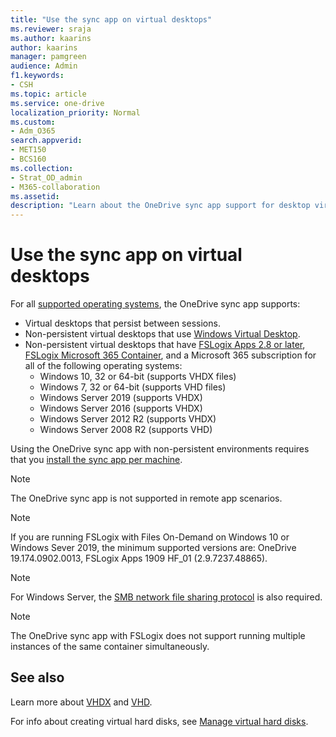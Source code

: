 ```yaml
---
title: "Use the sync app on virtual desktops"
ms.reviewer: sraja
ms.author: kaarins
author: kaarins
manager: pamgreen
audience: Admin
f1.keywords:
- CSH
ms.topic: article
ms.service: one-drive
localization_priority: Normal
ms.custom: 
- Adm_O365
search.appverid:
- MET150
- BCS160
ms.collection: 
- Strat_OD_admin
- M365-collaboration
ms.assetid: 
description: "Learn about the OneDrive sync app support for desktop virtualization."
---
```


# Use the sync app on virtual desktops

For all [supported operating systems](https://support.office.com/article/cc0cb2b8-f446-445c-9b52-d3c2627d681e), the OneDrive sync app supports:

- Virtual desktops that persist between sessions. 
- Non-persistent virtual desktops that use [Windows Virtual Desktop](https://www.microsoft.com/office-365/modern-desktop/enterprise/windows-virtual-desktop).
- Non-persistent virtual desktops that have [FSLogix Apps 2.8 or later](https://docs.microsoft.com/en-us/fslogix/configure-profile-container-tutorial), [FSLogix Microsoft 365 Container](https://docs.microsoft.com/en-us/fslogix/configure-office-container-tutorial), and a Microsoft 365 subscription for all of the following operating systems:
  - Windows 10, 32 or 64-bit (supports VHDX files) 
  - Windows 7, 32 or 64-bit (supports VHD files) 
  - Windows Server 2019 (supports VHDX)
  - Windows Server 2016 (supports VHDX)
  - Windows Server 2012 R2 (supports VHDX)
  - Windows Server 2008 R2 (supports VHD)

 Using the OneDrive sync app with non-persistent environments requires that you [install the sync app per machine](https://docs.microsoft.com/onedrive/per-machine-installation).
 
> [!NOTE]
> The OneDrive sync app is not supported in remote app scenarios.

> [!NOTE]
> If you are running FSLogix with Files On-Demand on Windows 10 or Windows Sever 2019, the minimum supported versions are: OneDrive 19.174.0902.0013, FSLogix Apps 1909 HF_01 (2.9.7237.48865).

> [!NOTE]
> For Windows Server, the [SMB network file sharing protocol](/windows-server/storage/file-server/file-server-smb-overview) is also required.

> [!NOTE]
> The OneDrive sync app with FSLogix does not support running multiple instances of the same container simultaneously.

## See also

Learn more about [VHDX](/openspecs/windows_protocols/ms-vhdx/83f6b700-6216-40f0-aa99-9fcb421206e2) and [VHD](/windows/desktop/vstor/about-vhd).

For info about creating virtual hard disks, see [Manage virtual hard disks](/windows-server/storage/disk-management/manage-virtual-hard-disks).
